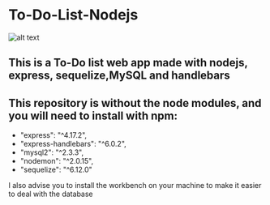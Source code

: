 # To-Do-List-Nodejs

![alt text](https://prnt.sc/25wptz2.png)

## This is a To-Do list web app made with nodejs, express, sequelize,MySQL and handlebars

## This repository is without the node modules, and you will need to install with npm:

* "express": "^4.17.2",
* "express-handlebars": "^6.0.2",
* "mysql2": "^2.3.3",
* "nodemon": "^2.0.15",
* "sequelize": "^6.12.0"

I also advise you to install the workbench on your machine to make it easier to deal with the database
